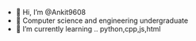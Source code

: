- 👋 Hi, I’m @Ankit9608
- 👀 Computer science and engineering undergraduate
- 🌱 I’m currently learning .. python,cpp,js,html


<!---
Ankit9608/Ankit9608 is a ✨ special ✨ repository because its `README.md` (this file) appears on your GitHub profile.
You can click the Preview link to take a look at your changes.
--->
